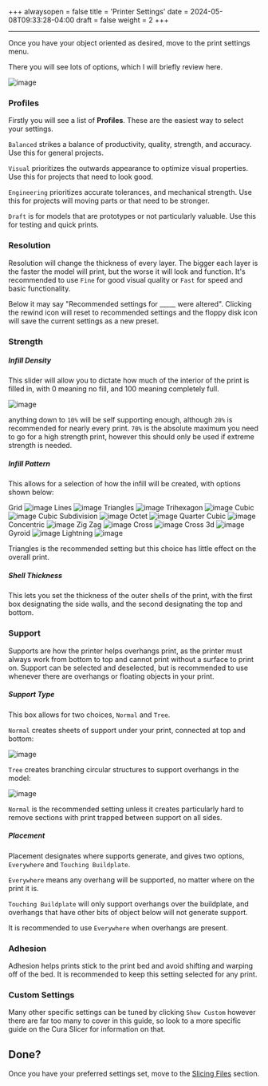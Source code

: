 +++
alwaysopen = false
title = 'Printer Settings'
date = 2024-05-08T09:33:28-04:00
draft = false
weight = 2
+++

---

Once you have your object oriented as desired, move to the print settings menu.

There you will see lots of options, which I will briefly review here.

![image](/images/134.PNG)

### Profiles

Firstly you will see a list of **Profiles**. These are the easiest way to select your settings.

`Balanced` strikes a balance of productivity, quality, strength, and accuracy. Use this for general projects.

`Visual` prioritizes the outwards appearance to optimize visual properties. Use this for projects that need to look good.

`Engineering` prioritizes accurate tolerances, and mechanical strength. Use this for projects will moving parts or that need to be stronger.

`Draft` is for models that are prototypes or not particularly valuable. Use this for testing and quick prints.

### Resolution

Resolution will change the thickness of every layer. The bigger each layer is the faster the model will print, but the worse it will look and function. It's recommended to use `Fine` for good visual quality or `Fast` for speed and basic functionality. 

Below it may say "Recommended settings for _____ were altered". Clicking the rewind icon will reset to recommended settings and the floppy disk icon will save the current settings as a new preset.

### Strength

##### Infill Density

This slider will allow you to dictate how much of the interior of the print is filled in, with 0 meaning no fill, and 100 meaning completely full.

![image](/images/135.png)

anything down to `10%` will be self supporting enough, although `20%` is recommended for nearly every print. `70%` is the absolute maximum you need to go for a high strength print, however this should only be used if extreme strength is needed.

##### Infill Pattern

This allows for a selection of how the infill will be created, with options shown below:



Grid
![image](/images/136.1.PNG)
Lines
![image](/images/136.2.PNG)
Triangles
![image](/images/136.3.PNG)
Trihexagon
![image](/images/136.4.PNG)
Cubic
![image](/images/136.5.PNG)
Cubic Subdivision
![image](/images/136.6.PNG)
Octet
![image](/images/136.7.PNG)
Quarter Cubic
![image](/images/136.8.PNG)
Concentric
![image](/images/136.9.PNG)
Zig Zag
![image](/images/136.10.PNG)
Cross
![image](/images/136.11.PNG)
Cross 3d
![image](/images/136.12.PNG)
Gyroid
![image](/images/136.13.PNG)
Lightning
![image](/images/136.14.PNG)

Triangles is the recommended setting but this choice has little effect on the overall print.

##### Shell Thickness

This lets you set the thickness of the outer shells of the print, with the first box designating the side walls, and the second designating the top and bottom.

### Support 

Supports are how the printer helps overhangs print, as the printer must always work from bottom to top and cannot print without a surface to print on. Support can be selected and deselected, but is recommended to use whenever there are overhangs or floating objects in your print.

##### Support Type

This box allows for two choices, `Normal` and `Tree`.

`Normal` creates sheets of support under your print, connected at top and bottom:

![image](/images/137.PNG)

`Tree` creates branching circular structures to support overhangs in the model:

![image](/images/138.PNG)

`Normal` is the recommended setting unless it creates particularly hard to remove sections with print trapped between support on all sides.

##### Placement

Placement designates where supports generate, and gives two options, `Everywhere` and `Touching Buildplate`.

`Everywhere` means any overhang will be supported, no matter where on the print it is.

`Touching Buildplate` will only support overhangs over the buildplate, and overhangs that have other bits of object below will not generate support.

It is recommended to use `Everywhere` when overhangs are present.

### Adhesion

Adhesion helps prints stick to the print bed and avoid shifting and warping off of the bed. It is recommended to keep this setting selected for any print.

### Custom Settings

Many other specific settings can be tuned by clicking `Show Custom` however there are far too many to cover in this guide, so look to a more specific guide on the Cura Slicer for information on that.

## Done?

Once you have your preferred settings set, move to the [Slicing Files](https://cid.friendscentral.org/3dprinters/ultimaker/slicefiles/index.html) section.

